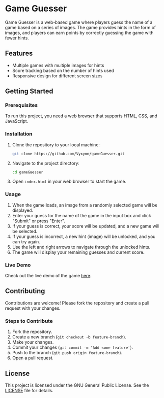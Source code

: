 # Game Guesser

Game Guesser is a web-based game where players guess the name of a game based on a series of images. The game provides hints in the form of images, and players can earn points by correctly guessing the game with fewer hints.

## Features

- Multiple games with multiple images for hints
- Score tracking based on the number of hints used
- Responsive design for different screen sizes

## Getting Started

### Prerequisites

To run this project, you need a web browser that supports HTML, CSS, and JavaScript.

### Installation

1. Clone the repository to your local machine:
    ```bash
    git clone https://github.com/Vyxynn/gameGuesser.git
    ```

2. Navigate to the project directory:
    ```bash
    cd gameGuesser
    ```

3. Open `index.html` in your web browser to start the game.

### Usage

1. When the game loads, an image from a randomly selected game will be displayed.
2. Enter your guess for the name of the game in the input box and click "Submit" or press "Enter".
3. If your guess is correct, your score will be updated, and a new game will be selected.
4. If your guess is incorrect, a new hint (image) will be unlocked, and you can try again.
5. Use the left and right arrows to navigate through the unlocked hints.
6. The game will display your remaining guesses and current score.

### Live Demo

Check out the live demo of the game [here](https://vyxynn.github.io/gameGuesser).

## Contributing

Contributions are welcome! Please fork the repository and create a pull request with your changes.

### Steps to Contribute

1. Fork the repository.
2. Create a new branch (`git checkout -b feature-branch`).
3. Make your changes.
4. Commit your changes (`git commit -m 'Add some feature'`).
5. Push to the branch (`git push origin feature-branch`).
6. Open a pull request.

## License

This project is licensed under the GNU General Public License. See the [LICENSE](LICENSE.md) file for details.